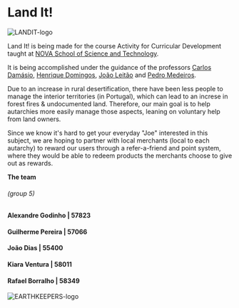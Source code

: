 # Land It!

![LANDIT-logo](https://user-images.githubusercontent.com/57989060/168095812-918141e8-4b1e-4a69-95fd-6de7d330c3ed.png)

Land It! is being made for the course Activity for Curricular Development taught at [NOVA School of Science and Technology](https://www.fct.unl.pt/en).

It is being accomplished under the guidance of the professors [Carlos Damásio](https://www.di.fct.unl.pt/pessoas/docentes/carlos-augusto-isaac-pilo-viegas-damasio), [Henrique Domingos](https://www.di.fct.unl.pt/pessoas/docentes/henrique-joao-lopes-domingos), [João Leitão](https://www.di.fct.unl.pt/pessoas/docentes/joao-leitao) and [Pedro Medeiros](https://www.di.fct.unl.pt/pessoas/docentes/pedro-abilio-duarte-de-medeiros).

Due to an increase in rural desertification, there have been less people to manage the interior territories (in Portugal), which can lead to an increse in forest fires  & undocumented land. Therefore, our main goal is to help autarchies more easily manage those aspects, leaning on voluntary help from land owners.

Since we know it's hard to get your everyday "Joe" interested in this subject, we are hoping to partner with local merchants (local to each autarchy) to reward our users through a refer-a-friend and point system, where they would be able to redeem products the merchants choose to give out as rewards.

**The team**
<h6>(group 5)</h6>
<h4>Alexandre Godinho | 57823</h4>
<h4>Guilherme Pereira | 57066</h4>
<h4>João Dias | 55400</h4>
<h4>Kiara Ventura | 58011</h4>
<h4>Rafael Borralho | 58349</h4>

![EARTHKEEPERS-logo](https://user-images.githubusercontent.com/57989060/168096189-e883b0e9-37da-4db1-9e26-a2bee71de8b7.png)


